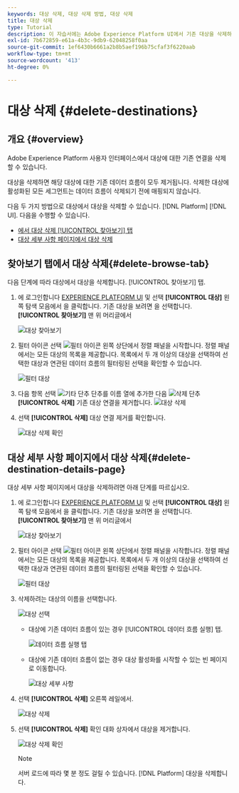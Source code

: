 ```yaml
---
keywords: 대상 삭제, 대상 삭제 방법, 대상 삭제
title: 대상 삭제
type: Tutorial
description: 이 자습서에는 Adobe Experience Platform UI에서 기존 대상을 삭제하는 단계가 나열되어 있습니다
exl-id: 7b672859-e61a-4b3c-9db9-62048258f0aa
source-git-commit: 1ef6430b6661a2b8b5aef196b75cfaf3f6220aab
workflow-type: tm+mt
source-wordcount: '413'
ht-degree: 0%

---
```


# 대상 삭제 {#delete-destinations}

## 개요 {#overview}

Adobe Experience Platform 사용자 인터페이스에서 대상에 대한 기존 연결을 삭제할 수 있습니다.

대상을 삭제하면 해당 대상에 대한 기존 데이터 흐름이 모두 제거됩니다. 삭제한 대상에 활성화된 모든 세그먼트는 데이터 흐름이 삭제되기 전에 매핑되지 않습니다.

다음 두 가지 방법으로 대상에서 대상을 삭제할 수 있습니다. [!DNL Platform] [!DNL UI]. 다음을 수행할 수 있습니다.

* [에서 대상 삭제 [!UICONTROL 찾아보기] 탭](#delete-browse-tab)
* [대상 세부 사항 페이지에서 대상 삭제](#delete-destination-details-page)

## 찾아보기 탭에서 대상 삭제{#delete-browse-tab}

다음 단계에 따라 대상에서 대상을 삭제합니다. [!UICONTROL 찾아보기] 탭.

1. 에 로그인합니다 [EXPERIENCE PLATFORM UI](https://platform.adobe.com/) 및 선택 **[!UICONTROL 대상]** 왼쪽 탐색 모음에서 을 클릭합니다. 기존 대상을 보려면 을 선택합니다. **[!UICONTROL 찾아보기]** 맨 위 머리글에서

   ![대상 찾아보기](../assets/ui/delete-destinations/browse-destinations.png)

2. 필터 아이콘 선택 ![필터 아이콘](../assets/ui/delete-destinations/filter.png) 왼쪽 상단에서 정렬 패널을 시작합니다. 정렬 패널에서는 모든 대상의 목록을 제공합니다. 목록에서 두 개 이상의 대상을 선택하여 선택한 대상과 연관된 데이터 흐름의 필터링된 선택을 확인할 수 있습니다.

   ![필터 대상](../assets/ui/delete-destinations/filter-destinations.png)

3. 다음 항목 선택 ![기타 단추](../assets/ui/delete-destinations/more-icon.png) 단추를 이름 열에 추가한 다음 ![삭제 단추](../assets/ui/delete-destinations/delete-icon.png) **[!UICONTROL 삭제]** 기존 대상 연결을 제거합니다.
   ![대상 삭제](../assets/ui/delete-destinations/delete-destinations.png)

4. 선택 **[!UICONTROL 삭제]** 대상 연결 제거를 확인합니다.

   ![대상 삭제 확인](../assets/ui/delete-destinations/delete-destinations-confirm.png)

## 대상 세부 사항 페이지에서 대상 삭제{#delete-destination-details-page}

대상 세부 사항 페이지에서 대상을 삭제하려면 아래 단계를 따르십시오.

1. 에 로그인합니다 [EXPERIENCE PLATFORM UI](https://platform.adobe.com/) 및 선택 **[!UICONTROL 대상]** 왼쪽 탐색 모음에서 을 클릭합니다. 기존 대상을 보려면 을 선택합니다. **[!UICONTROL 찾아보기]** 맨 위 머리글에서

   ![대상 찾아보기](../assets/ui/delete-destinations/browse-destinations.png)

2. 필터 아이콘 선택 ![필터 아이콘](../assets/ui/delete-destinations/filter.png) 왼쪽 상단에서 정렬 패널을 시작합니다. 정렬 패널에서는 모든 대상의 목록을 제공합니다. 목록에서 두 개 이상의 대상을 선택하여 선택한 대상과 연관된 데이터 흐름의 필터링된 선택을 확인할 수 있습니다.

   ![필터 대상](../assets/ui/delete-destinations/filter-destinations.png)

3. 삭제하려는 대상의 이름을 선택합니다.

   ![대상 선택](../assets/ui/delete-destinations/delete-destination-select.png)

   * 대상에 기존 데이터 흐름이 있는 경우 [!UICONTROL 데이터 흐름 실행] 탭.

      ![데이터 흐름 실행 탭](../assets/ui/delete-destinations/destination-details-dataflows.png)

   * 대상에 기존 데이터 흐름이 없는 경우 대상 활성화를 시작할 수 있는 빈 페이지로 이동합니다.

      ![대상 세부 사항](../assets/ui/delete-destinations/destination-details-empty.png)

4. 선택 **[!UICONTROL 삭제]** 오른쪽 레일에서.

   ![대상 삭제](../assets/ui/delete-destinations/delete-destinations-button.png)

5. 선택 **[!UICONTROL 삭제]** 확인 대화 상자에서 대상을 제거합니다.

   ![대상 삭제 확인](..//assets/ui/delete-destinations/delete-destinations-delete.png)

   >[!NOTE]
   >
   >서버 로드에 따라 몇 분 정도 걸릴 수 있습니다. [!DNL Platform] 대상을 삭제합니다.

